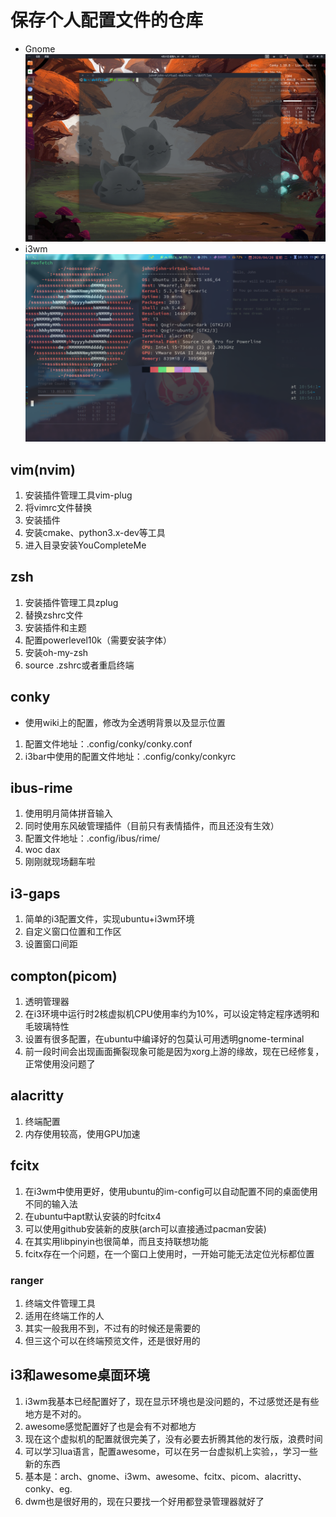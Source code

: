 # 保存个人配置文件的仓库
* Gnome
![Ubuntu_Gnome](./pictures/ubuntu_gnome.png)
* i3wm
![i3wm](./pictures/i3wm.png)

## vim(nvim)
1. 安装插件管理工具vim-plug
2. 将vimrc文件替换
3. 安装插件
4. 安装cmake、python3.x-dev等工具
5. 进入目录安装YouCompleteMe

## zsh
1. 安装插件管理工具zplug
2. 替换zshrc文件
3. 安装插件和主题
4. 配置powerlevel10k（需要安装字体）
5. 安装oh-my-zsh
6. source .zshrc或者重启终端

## conky
* 使用wiki上的配置，修改为全透明背景以及显示位置
1. 配置文件地址：.config/conky/conky.conf
2. i3bar中使用的配置文件地址：.config/conky/conkyrc

## ibus-rime
1. 使用明月简体拼音输入
2. 同时使用东风破管理插件（目前只有表情插件，而且还没有生效）
3. 配置文件地址：.config/ibus/rime/
4. woc dax
5. 刚刚就现场翻车啦

## i3-gaps
1. 简单的i3配置文件，实现ubuntu+i3wm环境
2. 自定义窗口位置和工作区
3. 设置窗口间距

## compton(picom)
1. 透明管理器
2. 在i3环境中运行时2核虚拟机CPU使用率约为10%，可以设定特定程序透明和毛玻璃特性
3. 设置有很多配置，在ubuntu中编译好的包莫认可用透明gnome-terminal
4. 前一段时间会出现画面撕裂现象可能是因为xorg上游的缘故，现在已经修复，正常使用没问题了

## alacritty
1. 终端配置
2. 内存使用较高，使用GPU加速

## fcitx
1. 在i3wm中使用更好，使用ubuntu的im-config可以自动配置不同的桌面使用不同的输入法
2. 在ubuntu中apt默认安装的时fcitx4
3. 可以使用github安装新的皮肤(arch可以直接通过pacman安装)
4. 在其实用libpinyin也很简单，而且支持联想功能
5. fcitx存在一个问题，在一个窗口上使用时，一开始可能无法定位光标都位置

### ranger
1. 终端文件管理工具
2. 适用在终端工作的人
3. 其实一般我用不到，不过有的时候还是需要的
4. 但三这个可以在终端预览文件，还是很好用的

## i3和awesome桌面环境
1. i3wm我基本已经配置好了，现在显示环境也是没问题的，不过感觉还是有些地方是不对的。
2. awesome感觉配置好了也是会有不对都地方
3. 现在这个虚拟机的配置就很完美了，没有必要去折腾其他的发行版，浪费时间
4. 可以学习lua语言，配置awesome，可以在另一台虚拟机上实验，，学习一些新的东西
5. 基本是：arch、gnome、i3wm、awesome、fcitx、picom、alacritty、conky、eg.
6. dwm也是很好用的，现在只要找一个好用都登录管理器就好了

